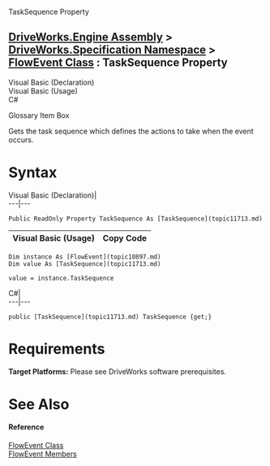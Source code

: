 TaskSequence Property   
  
[DriveWorks.Engine Assembly](topic2156.md) > [DriveWorks.Specification Namespace](topic10764.md) > [FlowEvent Class](topic10897.md) : TaskSequence Property  
---  
  
Visual Basic (Declaration)    
Visual Basic (Usage)    
C# 

Glossary Item Box

Gets the task sequence which defines the actions to take when the event occurs. 

# Syntax

Visual Basic (Declaration)|   
---|---  
      
    
    Public ReadOnly Property TaskSequence As [TaskSequence](topic11713.md)  
  
Visual Basic (Usage)| Copy Code  
---|---  
      
    
    Dim instance As [FlowEvent](topic10897.md)
    Dim value As [TaskSequence](topic11713.md)
     
    value = instance.TaskSequence  
  
C#|   
---|---  
      
    
    public [TaskSequence](topic11713.md) TaskSequence {get;}  
  
# Requirements

**Target Platforms:** Please see DriveWorks software prerequisites.

# See Also

#### Reference

[FlowEvent Class](topic10897.md)   
[FlowEvent Members](topic10898.md)



